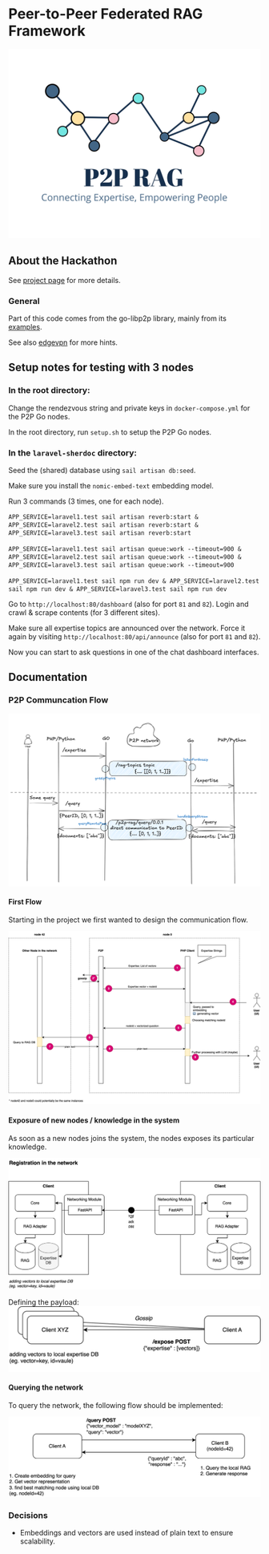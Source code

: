 # Peer-to-Peer Federated RAG Framework

![p2p-rag logo](./documentation/p2p-rag-high-resolution-logo-noback.png)

## About the Hackathon
See [project page](https://hackathon.cloudfest.com/project/peer-to-peer-federated-rag-framework/) for more details.

### General
Part of this code comes from the go-libp2p library, mainly from
its [examples](https://github.com/libp2p/go-libp2p/tree/master/examples/chat-with-rendezvous).

See also [edgevpn](https://github.com/mudler/edgevpn) for more hints.

## Setup notes for testing with 3 nodes

### In the root directory:

Change the rendezvous string and private keys in `docker-compose.yml` for the P2P Go nodes.

In the root directory, run `setup.sh` to setup the P2P Go nodes.

### In the `laravel-sherdoc` directory:

Seed the (shared) database using `sail artisan db:seed`.

Make sure you install the `nomic-embed-text` embedding model.

Run 3 commands (3 times, one for each node).

```
APP_SERVICE=laravel1.test sail artisan reverb:start & APP_SERVICE=laravel2.test sail artisan reverb:start & APP_SERVICE=laravel3.test sail artisan reverb:start

APP_SERVICE=laravel1.test sail artisan queue:work --timeout=900 & APP_SERVICE=laravel2.test sail artisan queue:work --timeout=900 & APP_SERVICE=laravel3.test sail artisan queue:work --timeout=900

APP_SERVICE=laravel1.test sail npm run dev & APP_SERVICE=laravel2.test sail npm run dev & APP_SERVICE=laravel3.test sail npm run dev
```

Go to `http://localhost:80/dashboard` (also for port `81` and `82`). Login and crawl & scrape contents (for 3 different sites).

Make sure all expertise topics are announced over the network. Force it again by visiting `http://localhost:80/api/announce` (also for port `81` and `82`).

Now you can start to ask questions in one of the chat dashboard interfaces.

## Documentation
### P2P Communcation Flow
![communication schema](./documentation/p2p-rag.png)

#### First Flow
Starting in the project we first wanted to design the communication flow.

![First Communication Flow](https://github.com/CF-2025-Hackathon/p2p-rag/raw/main/documentation/first_draft.svg)

#### Exposure of new nodes / knowledge in the system
As soon as a new nodes joins the system, the nodes exposes its particular knowledge.

![Register in the network](https://github.com/CF-2025-Hackathon/p2p-rag/raw/main/documentation/expertise_exposure_A.svg)

Defining the payload:
![First Communication Flow](https://github.com/CF-2025-Hackathon/p2p-rag/raw/main/documentation/expertise_exposure.svg)

#### Querying the network
To query the network, the following flow should be implemented:

![First Communication Flow](https://github.com/CF-2025-Hackathon/p2p-rag/raw/docu/documentation/querying.svg)


### Decisions
- Embeddings and vectors are used instead of plain text to ensure scalability.
